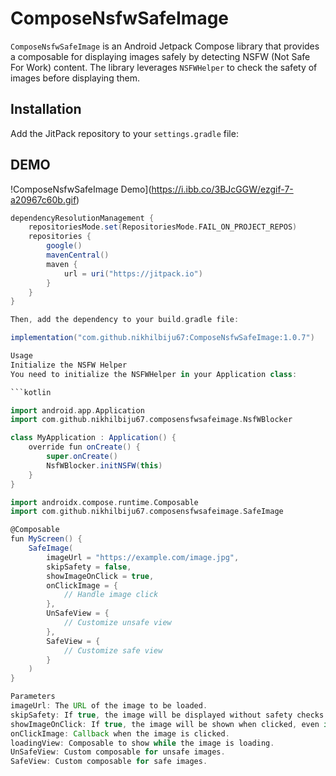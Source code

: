 # ComposeNsfwSafeImage

`ComposeNsfwSafeImage` is an Android Jetpack Compose library that provides a composable for displaying images safely by detecting NSFW (Not Safe For Work) content. The library leverages `NSFWHelper` to check the safety of images before displaying them.

## Installation

Add the JitPack repository to your `settings.gradle` file:
## DEMO
!ComposeNsfwSafeImage Demo](https://i.ibb.co/3BJcGGW/ezgif-7-a20967c60b.gif)
```groovy
dependencyResolutionManagement {
    repositoriesMode.set(RepositoriesMode.FAIL_ON_PROJECT_REPOS)
    repositories {
        google()
        mavenCentral()
        maven {
            url = uri("https://jitpack.io")
        }
    }
}

Then, add the dependency to your build.gradle file:

implementation("com.github.nikhilbiju67:ComposeNsfwSafeImage:1.0.7")

Usage
Initialize the NSFW Helper
You need to initialize the NSFWHelper in your Application class:

```kotlin

import android.app.Application
import com.github.nikhilbiju67.composensfwsafeimage.NsfWBlocker

class MyApplication : Application() {
    override fun onCreate() {
        super.onCreate()
        NsfWBlocker.initNSFW(this)
    }
}

import androidx.compose.runtime.Composable
import com.github.nikhilbiju67.composensfwsafeimage.SafeImage

@Composable
fun MyScreen() {
    SafeImage(
        imageUrl = "https://example.com/image.jpg",
        skipSafety = false,
        showImageOnClick = true,
        onClickImage = {
            // Handle image click
        },
        UnSafeView = {
            // Customize unsafe view
        },
        SafeView = {
            // Customize safe view
        }
    )
}

Parameters
imageUrl: The URL of the image to be loaded.
skipSafety: If true, the image will be displayed without safety checks.
showImageOnClick: If true, the image will be shown when clicked, even if marked unsafe.
onClickImage: Callback when the image is clicked.
loadingView: Composable to show while the image is loading.
UnSafeView: Custom composable for unsafe images.
SafeView: Custom composable for safe images.